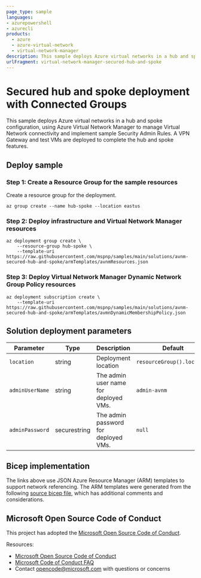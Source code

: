 ```yaml
---
page_type: sample
languages:
- azurepowershell
- azurecli
products:
  - azure
  - azure-virtual-network
  - virtual-network-manager
description: This sample deploys Azure virtual networks in a hub and spoke connectivity configuration, using Azure Virtual Network Manager to manage Virtual Network connectivity and implement sample Security Admin Rules. A VPN gateway and test VMs are included.
urlFragment: virtual-network-manager-secured-hub-and-spoke
---
```


# Secured hub and spoke deployment with Connected Groups

This sample deploys Azure virtual networks in a hub and spoke configuration, using Azure Virtual Network Manager to manage Virtual Network connectivity and implement sample Security Admin Rules. A VPN Gateway and test VMs are deployed to complete the hub and spoke features.


## Deploy sample

### Step 1: Create a Resource Group for the sample resources

Create a resource group for the deployment.

```azurecli-interactive
az group create --name hub-spoke --location eastus
```

### Step 2: Deploy infrastructure and Virtual Network Manager resources

```azurecli-interactive
az deployment group create \
    --resource-group hub-spoke \
    --template-uri https://raw.githubusercontent.com/mspnp/samples/main/solutions/avnm-secured-hub-and-spoke/armTemplates/avnmResources.json
```

### Step 3: Deploy Virtual Network Manager Dynamic Network Group Policy resources

```azurecli-interactive
az deployment subscription create \
    --template-uri https://raw.githubusercontent.com/mspnp/samples/main/solutions/avnm-secured-hub-and-spoke/armTemplates/avmnDynamicMembershipPolicy.json
```

## Solution deployment parameters

| Parameter | Type | Description | Default |
|---|---|---|--|
| `location` | string | Deployment location | `resourceGroup().location` | 
| `adminUserName` | string | The admin user name for deployed VMs. | `admin-avnm` |
| `adminPassword` | securestring | The admin password for deployed VMs. | `null` |


## Bicep implementation

The links above use JSON Azure Resource Manager (ARM) templates to support network referencing. The ARM templates were generated from the following [source bicep file](https://github.com/mspnp/samples/blob/main/solutions/avnm-secured-hub-and-spoke/bicep/main.bicep), which has additional comments and considerations.

## Microsoft Open Source Code of Conduct

This project has adopted the [Microsoft Open Source Code of Conduct](https://opensource.microsoft.com/codeofconduct/).

Resources:

- [Microsoft Open Source Code of Conduct](https://opensource.microsoft.com/codeofconduct/)
- [Microsoft Code of Conduct FAQ](https://opensource.microsoft.com/codeofconduct/faq/)
- Contact [opencode@microsoft.com](mailto:opencode@microsoft.com) with questions or concerns
